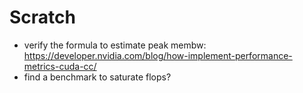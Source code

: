 # Scratch
- verify the formula to estimate peak membw: https://developer.nvidia.com/blog/how-implement-performance-metrics-cuda-cc/ 
- find a benchmark to saturate flops?
